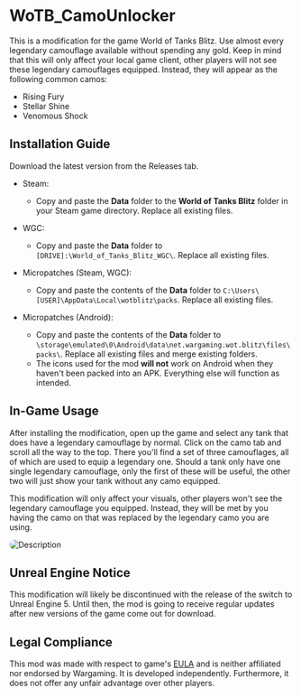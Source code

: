# WoTB_CamoUnlocker
This is a modification for the game World of Tanks Blitz.
Use almost every legendary camouflage available without spending any gold. Keep in mind that this will only affect your local game client, other players will not see these legendary camouflages equipped. Instead, they will appear as the following common camos:
* Rising Fury
* Stellar Shine
* Venomous Shock

## Installation Guide
Download the latest version from the Releases tab.

* Steam:
  * Copy and paste the **Data** folder to the **World of Tanks Blitz** folder in your Steam game directory. Replace all existing files.
 
* WGC:
  * Copy and paste the **Data** folder to `[DRIVE]:\World_of_Tanks_Blitz_WGC\`. Replace all existing files.
 
* Micropatches (Steam, WGC):
  * Copy and paste the contents of the **Data** folder to `C:\Users\[USER]\AppData\Local\wotblitz\packs`. Replace all existing files.
 
* Micropatches (Android):
  * Copy and paste the contents of the **Data** folder to `\storage\emulated\0\Android\data\net.wargaming.wot.blitz\files\packs\`. Replace all existing files and merge existing folders.
  * The icons used for the mod **will not** work on Android when they haven't been packed into an APK. Everything else will function as intended.

 ## In-Game Usage
 After installing the modification, open up the game and select any tank that does have a legendary camouflage by normal. Click on the camo tab and scroll all the way to the top. There you'll find a set of three camouflages, all of which are used to equip a legendary one. Should a tank only have one single legendary camouflage, only the first of these will be useful, the other two will just show your tank without any camo equipped.
 
 This modification will only affect your visuals, other players won't see the legendary camouflage you equipped. Instead, they will be met by you having the camo on that was replaced by the legendary camo you are using.
 
<img src="https://github.com/user-attachments/assets/0b89f919-a465-4541-b484-109b2a74f2ce" alt="Description" style="border-radius: 15px;">


 ## Unreal Engine Notice
 This modification will likely be discontinued with the release of the switch to Unreal Engine 5. Until then, the mod is going to receive regular updates after new versions of the game come out for download.

 ## Legal Compliance
 This mod was made with respect to game's [EULA](https://legal.eu.wargaming.net/en/eula/) and is neither affiliated nor endorsed by Wargaming. It is developed independently. Furthermore, it does not offer any unfair advantage over other players.
